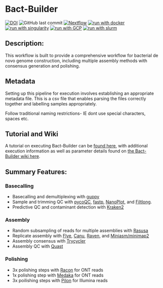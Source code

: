 # Bact-Builder
[![DOI](https://zenodo.org/badge/DOI/10.5281/zenodo.7401329.svg)](https://doi.org/10.5281/zenodo.7401329)
![GitHub last commit](https://img.shields.io/github/last-commit/alemenze/bact-builder)
[![Nextflow](https://img.shields.io/badge/nextflow%20DSL2-%E2%89%A520.11.0--edge-23aa62.svg?labelColor=000000)](https://www.nextflow.io/)
[![run with docker](https://img.shields.io/badge/run%20with-docker-0db7ed?labelColor=000000&logo=docker)](https://www.docker.com/)
[![run with singularity](https://img.shields.io/badge/run%20with-singularity-1d355c.svg?labelColor=000000)](https://sylabs.io/docs/)
[![run with GCP](https://img.shields.io/badge/run%20with-GCP-ffff00.svg?labelColor=000000&logo=googlecloud)](https://cloud.google.com/)
[![run with slurm](https://img.shields.io/badge/run%20with-slurm-ff4d4d.svg?labelColor=000000)](https://slurm.schedmd.com/)

## Description:
This workflow is built to provide a comprehensive workflow for bacterial de novo genome construction, including multiple assembly methods with consensus generation and polishing. 

## Metadata
Setting up this pipeline for execution involves establishing an appropriate metadata file. This is a csv file that enables parsing the files correctly together and labelling samples appropriately. 

Follow traditional naming restrictions- IE dont use special characters, spaces etc. 

## Tutorial and Wiki
A tutorial on executing Bact-Builder can be [found here](https://github.com/alemenze/bact-builder/tree/main/docs/execution_tutorial.md), with additional execution information as well as parameter details found on [the Bact-Builder wiki here](https://github.com/alemenze/bact-builder/wiki). 

## Summary Features:
### Basecalling
- Basecalling and demultiplexing with [guppy](https://community.nanoporetech.com/protocols/Guppy-protocol/v/gpb_2003_v1_revt_14dec2018)
- Sample and trimming QC with [pycoQC](https://adrienleger.com/pycoQC/), [fastp](https://github.com/OpenGene/fastp), [NanoPlot](https://github.com/wdecoster/NanoPlot), and [Filtlong](https://github.com/rrwick/Filtlong).
- Predictive QC and contaminant detection with [Kraken2](https://ccb.jhu.edu/software/kraken2/)
### Assembly
- Random subsampling of reads for multiple assemblies with [Rasusa](https://github.com/mbhall88/rasusa)
- Replicate assembly with [Flye](https://github.com/fenderglass/Flye), [Canu](https://github.com/marbl/canu), [Raven](https://github.com/lbcb-sci/raven), and [Miniasm/minimap2](https://github.com/lh3/miniasm)
- Assembly consensus with [Trycycler](https://github.com/rrwick/Trycycler)
- Assembly QC with [Quast](http://bioinf.spbau.ru/quast)
### Polishing
- 3x polishing steps with [Racon](https://github.com/isovic/racon) for ONT reads
- 1x polishing step with [Medaka](https://github.com/nanoporetech/medaka) for ONT reads
- 3x poilishing steps with [Pilon](https://github.com/broadinstitute/pilon) for Illumina reads

